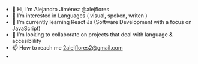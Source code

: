 - 👋 Hi, I’m Alejandro Jiménez @alejflores
- 👀 I’m interested in Languages ( visual, spoken, writen )
- 🌱 I’m currently learning React Js (Software Development with a focus on JavaScript)
- 💞️ I’m looking to collaborate on projects that deal with language & accesiblility 
- 📫 How to reach me 2alejflores2@gmail.com 
- 
<!---
alejflores/alejflores is a ✨ special ✨ repository because its `README.md` (this file) appears on your GitHub profile.
You can click the Preview link to take a look at your changes.
--->
